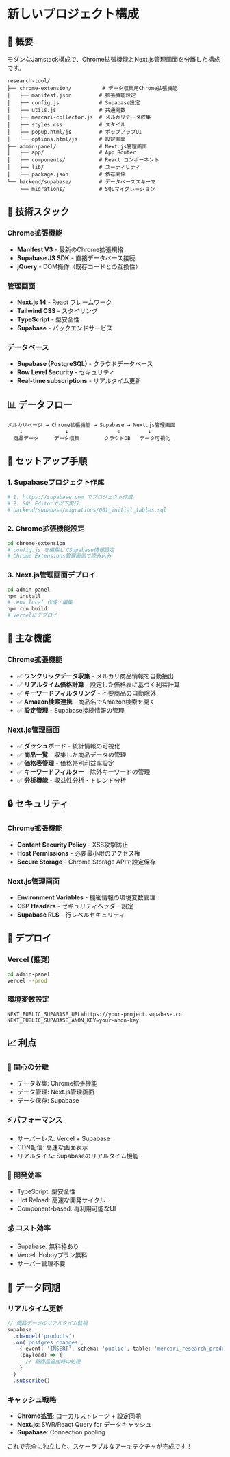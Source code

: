 # 新しいプロジェクト構成

## 🎯 概要
モダンなJamstack構成で、Chrome拡張機能とNext.js管理画面を分離した構成です。

```
research-tool/
├── chrome-extension/          # データ収集用Chrome拡張機能
│   ├── manifest.json         # 拡張機能設定
│   ├── config.js             # Supabase設定
│   ├── utils.js              # 共通関数
│   ├── mercari-collector.js  # メルカリデータ収集
│   ├── styles.css            # スタイル
│   ├── popup.html/js         # ポップアップUI
│   └── options.html/js       # 設定画面
├── admin-panel/              # Next.js管理画面
│   ├── app/                  # App Router
│   ├── components/           # React コンポーネント
│   ├── lib/                  # ユーティリティ
│   └── package.json          # 依存関係
└── backend/supabase/         # データベーススキーマ
    └── migrations/           # SQLマイグレーション
```

## 🚀 技術スタック

### Chrome拡張機能
- **Manifest V3** - 最新のChrome拡張規格
- **Supabase JS SDK** - 直接データベース接続
- **jQuery** - DOM操作（既存コードとの互換性）

### 管理画面
- **Next.js 14** - React フレームワーク
- **Tailwind CSS** - スタイリング
- **TypeScript** - 型安全性
- **Supabase** - バックエンドサービス

### データベース
- **Supabase (PostgreSQL)** - クラウドデータベース
- **Row Level Security** - セキュリティ
- **Real-time subscriptions** - リアルタイム更新

## 📊 データフロー

```
メルカリページ → Chrome拡張機能 → Supabase → Next.js管理画面
    ↓              ↓                ↑         ↓
  商品データ     データ収集        クラウドDB   データ可視化
```

## 🔧 セットアップ手順

### 1. Supabaseプロジェクト作成
```bash
# 1. https://supabase.com でプロジェクト作成
# 2. SQL Editorで以下実行:
# backend/supabase/migrations/001_initial_tables.sql
```

### 2. Chrome拡張機能設定
```bash
cd chrome-extension
# config.js を編集してSupabase情報設定
# Chrome Extensions管理画面で読み込み
```

### 3. Next.js管理画面デプロイ
```bash
cd admin-panel
npm install
# .env.local 作成・編集
npm run build
# Vercelにデプロイ
```

## 🎨 主な機能

### Chrome拡張機能
- ✅ **ワンクリックデータ収集** - メルカリ商品情報を自動抽出
- ✅ **リアルタイム価格計算** - 設定した価格表に基づく利益計算
- ✅ **キーワードフィルタリング** - 不要商品の自動除外
- ✅ **Amazon検索連携** - 商品名でAmazon検索を開く
- ✅ **設定管理** - Supabase接続情報の管理

### Next.js管理画面
- ✅ **ダッシュボード** - 統計情報の可視化
- ✅ **商品一覧** - 収集した商品データの管理
- ✅ **価格表管理** - 価格帯別利益率設定
- ✅ **キーワードフィルター** - 除外キーワードの管理
- ✅ **分析機能** - 収益性分析・トレンド分析

## 🔒 セキュリティ

### Chrome拡張機能
- **Content Security Policy** - XSS攻撃防止
- **Host Permissions** - 必要最小限のアクセス権
- **Secure Storage** - Chrome Storage APIで設定保存

### Next.js管理画面
- **Environment Variables** - 機密情報の環境変数管理
- **CSP Headers** - セキュリティヘッダー設定
- **Supabase RLS** - 行レベルセキュリティ

## 🚀 デプロイ

### Vercel (推奨)
```bash
cd admin-panel
vercel --prod
```

### 環境変数設定
```env
NEXT_PUBLIC_SUPABASE_URL=https://your-project.supabase.co
NEXT_PUBLIC_SUPABASE_ANON_KEY=your-anon-key
```

## 📈 利点

### 🎯 **関心の分離**
- データ収集: Chrome拡張機能
- データ管理: Next.js管理画面
- データ保存: Supabase

### ⚡ **パフォーマンス**
- サーバーレス: Vercel + Supabase
- CDN配信: 高速な画面表示
- リアルタイム: Supabaseのリアルタイム機能

### 🔧 **開発効率**
- TypeScript: 型安全性
- Hot Reload: 高速な開発サイクル
- Component-based: 再利用可能なUI

### 💰 **コスト効率**
- Supabase: 無料枠あり
- Vercel: Hobbyプラン無料
- サーバー管理不要

## 🔄 データ同期

### リアルタイム更新
```typescript
// 商品データのリアルタイム監視
supabase
  .channel('products')
  .on('postgres_changes', 
    { event: 'INSERT', schema: 'public', table: 'mercari_research_products' }, 
    (payload) => {
      // 新商品追加時の処理
    }
  )
  .subscribe()
```

### キャッシュ戦略
- **Chrome拡張**: ローカルストレージ + 設定同期
- **Next.js**: SWR/React Query for データキャッシュ
- **Supabase**: Connection pooling

これで完全に独立した、スケーラブルなアーキテクチャが完成です！